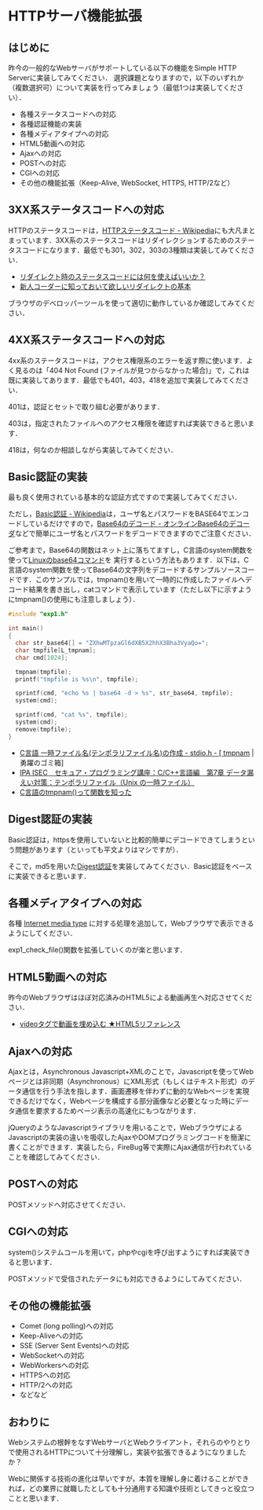 # HTTPサーバ機能拡張
## はじめに

昨今の一般的なWebサーバがサポートしている以下の機能をSimple HTTP Serverに実装してみてください． 選択課題となりますので，以下のいずれか（複数選択可）について実装を行ってみましょう（最低1つは実装してください）．

-   各種ステータスコードへの対応
-   各種認証機能の実装
-   各種メディアタイプへの対応
-   HTML5動画への対応
-   Ajaxへの対応
-   POSTへの対応
-   CGIへの対応
-   その他の機能拡張（Keep-Alive, WebSocket, HTTPS, HTTP/2など）

## 3XX系ステータスコードへの対応

HTTPのステータスコードは，[HTTPステータスコード - Wikipedia](http://ja.wikipedia.org/wiki/HTTP%E3%82%B9%E3%83%86%E3%83%BC%E3%82%BF%E3%82%B9%E3%82%B3%E3%83%BC%E3%83%89)にも大凡まとまっています．3XX系のステータスコードはリダイレクションするためのステータスコードになります．最低でも301，302，303の3種類は実装してみてください．

-   [リダイレクト時のステータスコードには何を使えばいいか？](http://www.symmetric.co.jp/blog/archives/123)
-   [新人コーダーに知っておいて欲しいリダイレクトの基本](http://html-coding.co.jp/knowhow/tips/000572/)

ブラウザのデベロッパーツールを使って適切に動作しているか確認してみてください．

## 4XX系ステータスコードへの対応

4xx系のステータスコードは，アクセス権限系のエラーを返す際に使います．よく見るのは「404 Not Found (ファイルが見つからなかった場合)」で，これは既に実装してあります．最低でも401，403，418を追加で実装してみてください．

401は，認証とセットで取り組む必要があります．

403は，指定されたファイルへのアクセス権限を確認すれば実装できると思います．

418は，何なのか相談しながら実装してみてください．

## Basic認証の実装

最も良く使用されている基本的な認証方式ですので実装してみてください．

ただし，[Basic認証 - Wikipedia](http://ja.wikipedia.org/wiki/Basic%E8%AA%8D%E8%A8%BC)は，ユーザ名とパスワードをBASE64でエンコードしているだけですので，[Base64のデコード - オンラインBase64のデコーダ](http://www.convertstring.com/ja/EncodeDecode/Base64Decode)などで簡単にユーザ名とパスワードをデコードできますのでご注意ください．

ご参考まで，Base64の関数はネット上に落ちてますし，C言語のsystem関数を使って[Linuxのbase64コマンド](http://linuxjm.osdn.jp/html/GNU_coreutils/man1/base64.1.html)を 実行するという方法もあります．以下は，C言語のsystem関数を使ってBase64の文字列をデコードするサンプルソースコードです．このサンプルでは，tmpnam()を用いて一時的に作成したファイルへデコード結果を書き出し，catコマンドで表示しています（ただし以下に示すようにtmpnam()の使用にも注意しましょう）．

```c
#include "exp1.h"

int main()
{
  char str_base64[] = "ZXhwMTpzaGl6dXB5X2hhX3Bha3VyaQo=";
  char tmpfile[L_tmpnam];
  char cmd[1024];

  tmpnam(tmpfile);
  printf("tmpfile is %s\n", tmpfile);

  sprintf(cmd, "echo %s | base64 -d > %s", str_base64, tmpfile);
  system(cmd);

  sprintf(cmd, "cat %s", tmpfile);
  system(cmd);
  remove(tmpfile);
}
```
-   [C言語 一時ファイル名(テンポラリファイル名)の作成 - stdio.h - \[ tmpnam](http://simd.jugem.jp/?eid=61) | 勇躍のゴミ箱\]
-   [IPA ISEC　セキュア・プログラミング講座：C/C++言語編　第7章 データ漏えい対策：テンポラリファイル（Unix の一時ファイル）](http://www.ipa.go.jp/security/awareness/vendor/programmingv2/contents/c603.html)
-   [C言語のtmpnam()って関数を知った](http://blog.clouder.jp/2008/10/29/ctmpnam/)

## Digest認証の実装

Basic認証は，httpsを使用していないと比較的簡単にデコードできてしまうという問題があります（といっても平文よりはマシですが）．

そこで，md5を用いた[Digest認証](http://ja.wikipedia.org/wiki/Digest%E8%AA%8D%E8%A8%BC)を実装してみてください．Basic認証をベースに実装できると思います．

## 各種メディアタイプへの対応

各種 [Internet media type](http://en.wikipedia.org/wiki/Internet_media_type) に対する処理を追加して，Webブラウザで表示できるようにしてください．

exp1\_check\_file()関数を拡張していくのが楽と思います．

## HTML5動画への対応

昨今のWebブラウザはほぼ対応済みのHTML5による動画再生へ対応させてください．

-   [videoタグで動画を埋め込む ★HTML5リファレンス](http://www.htmq.com/html5/004.shtml)

## Ajaxへの対応

Ajaxとは，Asynchronous Javascript+XMLのことで，Javascriptを使ってWebページとは非同期（Asynchronous）にXML形式（もしくはテキスト形式）のデータ通信を行う手法を指します．画面遷移を伴わずに動的なWebページを実現できるだけでなく，Webページを構成する部分画像など必要となった時にデータ通信を要求するためページ表示の高速化にもつながります．

jQueryのようなJavascriptライブラリを用いることで，WebブラウザによるJavascriptの実装の違いを吸収したAjaxやDOMプログラミングコードを簡潔に書くことができます．実装したら，FireBug等で実際にAjax通信が行われていることを確認してみてください．

## POSTへの対応

POSTメソッドへ対応させてください．

## CGIへの対応

system()システムコールを用いて，phpやcgiを呼び出すようにすれば実装できると思います．

POSTメソッドで受信されたデータにも対応できるようにしてみてください．

## その他の機能拡張

-   Comet (long polling)への対応
-   Keep-Aliveへの対応
-   SSE (Server Sent Events)への対応
-   WebSocketへの対応
-   WebWorkersへの対応
-   HTTPSへの対応
-   HTTP/2への対応
-   などなど

## おわりに

Webシステムの根幹をなすWebサーバとWebクライアント，それらのやりとりで使用されるHTTPについて十分理解し，実装や拡張できるようになりましたか？

Webに関係する技術の進化は早いですが，本質を理解し身に着けることができれば，どの業界に就職したとしても十分通用する知識や技術としてきっと役立つことと思います．